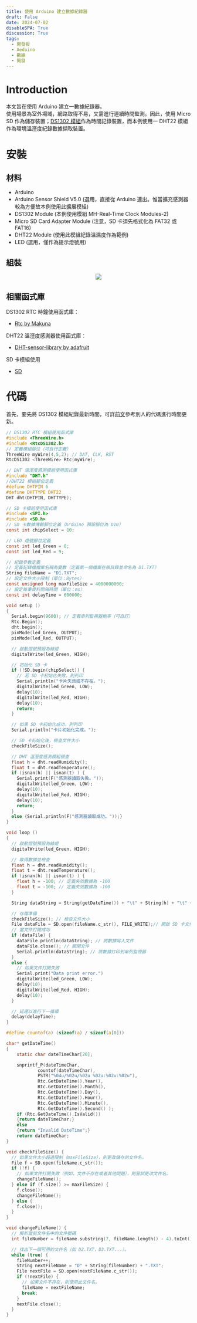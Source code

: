 ```yaml
---
title: 使用 Arduino 建立數據紀錄器
draft: False
date: 2024-07-02
disableSPA: True
discussion: True
tags:
  - 開發板
  - Aeduino
  - 數據
  - 開發
---
```


# Introduction

本文旨在使用 Arduino 建立一數據紀錄器。  
使用場景為室外場域，網路取得不易，又需進行連續時間監測。因此，使用 Micro SD 作為儲存裝置；<a href="20240702_開發板操作筆記-RTC-DS1302">DS1302 模組</a>作為時間記錄裝置，而本例使用一 DHT22 模組作為環境溫溼度紀錄數據擷取裝置。

# 安裝

## 材料

- Arduino
- Arduino Sensor Shield V5.0 (選用，直接從 Arduino 連出。惟當擴充感測器較為方便故本例使用此擴展模組)
- DS1302 Module (本例使用模組 MH-Real-Time Clock Modules-2)
- Micro SD Card Adapter Module (注意，SD 卡須先格式化為 FAT32 或 FAT16)
- DHT22 Module (使用此模組紀錄溫濕度作為範例)
- LED (選用，僅作為提示燈號用)

## 組裝

<center><img style = "max-height: 500px;" src = "20240702_使用 Arduino 建立數據紀錄器.avif"/></center>

## 相關函式庫

DS1302 RTC 時鐘使用函式庫：

- [Rtc by Makuna](https://github.com/Makuna/Rtc)

DHT22 溫溼度感測器使用函式庫：

- [DHT-sensor-library by adafruit](https://github.com/adafruit/DHT-sensor-library)

SD 卡模組使用

- [SD](https://www.arduino.cc/reference/en/libraries/sd/)

# 代碼

首先，要先將 DS1302 模組紀錄最新時間，可詳[前文](20240702_開發板操作筆記-RTC-DS1302#第一次使用更新時間)參考別人的代碼進行時間更新。

```c
// DS1302 RTC 模組使用函式庫
#include <ThreeWire.h>
#include <RtcDS1302.h>
// 定義模組腳位（可自行定義）
ThreeWire myWire(4,5,2); // DAT, CLK, RST
RtcDS1302 <ThreeWire> Rtc(myWire);

// DHT 溫溼度感測模組使用函式庫
#include "DHT.h"
//DHT22 模組腳位定義
#define DHTPIN 6
#define DHTTYPE DHT22
DHT dht(DHTPIN, DHTTYPE);

// SD 卡模組使用函式庫
#include <SPI.h>
#include <SD.h>
// SD 卡數據傳輸腳位定義（Arduino 預設腳位為 D10）
const int chipSelect = 10;

// LED 燈號腳位定義
const int led_Green = 8;
const int led_Red = 9;

// 紀錄參數定義
// 定義記錄檔檔案名稱為變數（定義第一個檔案在根目錄並命名為 D1.TXT）
String fileName = "D1.TXT";
// 設定文件大小限制（單位：Bytes）
const unsigned long maxFileSize = 4000000000;
// 設定每筆資料間隔時間（單位：ms）
const int delayTime = 600000;

void setup ()
{
  Serial.begin(9600); // 定義串列監視器鮑率（可自訂）
  Rtc.Begin();
  dht.begin();
  pinMode(led_Green, OUTPUT);
  pinMode(led_Red, OUTPUT);

  // 啟動燈號預設為綠燈
  digitalWrite(led_Green, HIGH);

  // 初始化 SD 卡
  if (!SD.begin(chipSelect)) {
    // 若 SD 卡初始化失敗，則列印
    Serial.println("卡片失效或不存在。");
    digitalWrite(led_Green, LOW);
    delay(10);
    digitalWrite(led_Red, HIGH);
    delay(10);
    return;
  }

  // 如果 SD 卡初始化成功，則列印
  Serial.println("卡片初始化完成。");

  // SD 卡初始化後，檢查文件大小
  checkFileSize();

  // DHT 溫溼度感測模組檢查
  float h = dht.readHumidity();
  float t = dht.readTemperature();
  if (isnan(h) || isnan(t) ) {
    Serial.print(F("感測器讀取失敗。"));
    digitalWrite(led_Green, LOW);
    delay(10);
    digitalWrite(led_Red, HIGH);
    delay(10);
    return;
  }
  else {Serial.println(F("感測器讀取成功。"));}
}

void loop ()
{
  // 啟動燈號預設為綠燈
  digitalWrite(led_Green, HIGH);

  // 取得數據並檢查
  float h = dht.readHumidity();
  float t = dht.readTemperature();
  if (isnan(h) || isnan(t) ) {
    float h = -100; // 定義失效數據為 -100
    float t = -100; // 定義失效數據為 -100
  }

  String dataString = String(getDateTime()) + "\t" + String(h) + "\t" + String(t);

  // 存檔準備
  checkFileSize(); // 檢查文件大小
  File dataFile = SD.open(fileName.c_str(), FILE_WRITE);// 開啟 SD 卡文件，將數據寫入
  // 當文件打開成功
  if (dataFile) {
    dataFile.println(dataString); // 將數據寫入文件
    dataFile.close(); // 關閉文件
    Serial.println(dataString); // 將數據打印到串列監視器
  }
  else {
    // 如果文件打開失敗
    Serial.print("Data print error.")
    digitalWrite(led_Green, LOW);
    delay(10);
    digitalWrite(led_Red, HIGH);
    delay(10);
  }

  // 延遲以進行下一循環
  delay(delayTime);
}

#define countof(a) (sizeof(a) / sizeof(a[0]))

char* getDateTime()
{
    static char dateTimeChar[20];

    snprintf_P(dateTimeChar,
            countof(dateTimeChar),
            PSTR("%04u/%02u/%02u %02u:%02u:%02u"),
            Rtc.GetDateTime().Year(),
            Rtc.GetDateTime().Month(),
            Rtc.GetDateTime().Day(),
            Rtc.GetDateTime().Hour(),
            Rtc.GetDateTime().Minute(),
            Rtc.GetDateTime().Second() );
    if (Rtc.GetDateTime().IsValid())
    {return dateTimeChar;}
    else
    {return "Invalid DateTime";}
    return dateTimeChar;
}

void checkFileSize() {
  // 如果文件大小超過限制（maxFileSize），則更改儲存的文件名。
  File f = SD.open(fileName.c_str());
  if (!f) {
    // 如果文件打開失敗（例如，文件不存在或者其他問題），則嘗試更改文件名。
    changeFileName();
  } else if (f.size() >= maxFileSize) {
    f.close();
    changeFileName();
  } else {
    f.close();
  }
}

void changeFileName() {
  // 解析當前文件名中的文件號碼
  int fileNumber = fileName.substring(7, fileName.length() - 4).toInt();

  // 找出下一個可用的文件名（如 D2.TXT，D3.TXT...）。
  while (true) {
    fileNumber++;
    String nextFileName = "D" + String(fileNumber) + ".TXT";
    File nextFile = SD.open(nextFileName.c_str());
    if (!nextFile) {
      // 如果文件不存在，則使用此文件名。
      fileName = nextFileName;
      break;
    }
    nextFile.close();
  }
}
```
